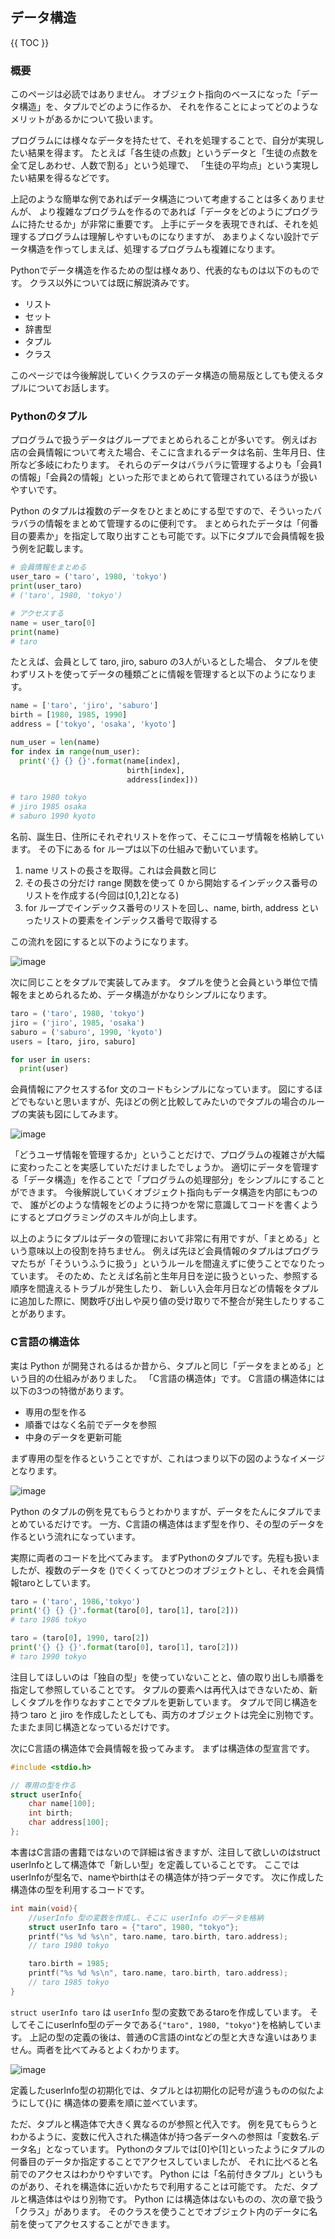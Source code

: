 ## データ構造

{{ TOC }}

### 概要

このページは必読ではありません。
オブジェクト指向のベースになった「データ構造」を、タプルでどのように作るか、
それを作ることによってどのようなメリットがあるかについて扱います。

プログラムには様々なデータを持たせて、それを処理することで、自分が実現したい結果を得ます。
たとえば「各生徒の点数」というデータと「生徒の点数を全て足しあわせ、人数で割る」という処理で、
「生徒の平均点」という実現したい結果を得るなどです。

上記のような簡単な例であればデータ構造について考慮することは多くありませんが、
より複雑なプログラムを作るのであれば「データをどのようにプログラムに持たせるか」が非常に重要です。
上手にデータを表現できれば、それを処理するプログラムは理解しやすいものになりますが、
あまりよくない設計でデータ構造を作ってしまえば、処理するプログラムも複雑になります。

Pythonでデータ構造を作るための型は様々あり、代表的なものは以下のものです。
クラス以外については既に解説済みです。

* リスト
* セット
* 辞書型
* タプル
* クラス

このページでは今後解説していくクラスのデータ構造の簡易版としても使えるタプルについてお話します。



### Pythonのタプル

プログラムで扱うデータはグループでまとめられることが多いです。
例えばお店の会員情報について考えた場合、そこに含まれるデータは名前、生年月日、住所など多岐にわたります。
それらのデータはバラバラに管理するよりも「会員1の情報」「会員2の情報」といった形でまとめられて管理されているほうが扱いやすいです。

Python のタプルは複数のデータをひとまとめにする型ですので、そういったバラバラの情報をまとめて管理するのに便利です。
まとめられたデータは「何番目の要素か」を指定して取り出すことも可能です。以下にタプルで会員情報を扱う例を記載します。

```python
# 会員情報をまとめる
user_taro = ('taro', 1980, 'tokyo')
print(user_taro)
# ('taro', 1980, 'tokyo')

# アクセスする
name = user_taro[0]
print(name)
# taro
```

たとえば、会員として taro, jiro, saburo の3人がいるとした場合、
タプルを使わずリストを使ってデータの種類ごとに情報を管理すると以下のようになります。

```python
name = ['taro', 'jiro', 'saburo']
birth = [1980, 1985, 1990]
address = ['tokyo', 'osaka', 'kyoto']

num_user = len(name)
for index in range(num_user):
  print('{} {} {}'.format(name[index],
                          birth[index],
                          address[index]))

# taro 1980 tokyo
# jiro 1985 osaka
# saburo 1990 kyoto
```

名前、誕生日、住所にそれぞれリストを作って、そこにユーザ情報を格納しています。
その下にある for ループは以下の仕組みで動いています。

1.	name リストの長さを取得。これは会員数と同じ
2.	その長さの分だけ range 関数を使って 0 から開始するインデックス番号のリストを作成する(今回は[0,1,2]となる)
3.	for ループでインデックス番号のリストを回し、name, birth, address といったリストの要素をインデックス番号で取得する

この流れを図にすると以下のようになります。

![image](./1020_image/01.png)

次に同じことをタプルで実装してみます。
タプルを使うと会員という単位で情報をまとめられるため、データ構造がかなりシンプルになります。

```python
taro = ('taro', 1980, 'tokyo')
jiro = ('jiro', 1985, 'osaka')
saburo = ('saburo', 1990, 'kyoto')
users = [taro, jiro, saburo]

for user in users:
  print(user)
```

会員情報にアクセスするfor 文のコードもシンプルになっています。
図にするほどでもないと思いますが、先ほどの例と比較してみたいのでタプルの場合のループの実装も図にしてみます。

![image](./1020_image/02.png)

「どうユーザ情報を管理するか」ということだけで、プログラムの複雑さが大幅に変わったことを実感していただけましたでしょうか。
適切にデータを管理する「データ構造」を作ることで「プログラムの処理部分」をシンプルにすることができます。
今後解説していくオブジェクト指向もデータ構造を内部にもつので、
誰がどのような情報をどのように持つかを常に意識してコードを書くようにするとプログラミングのスキルが向上します。

以上のようにタプルはデータの管理において非常に有用ですが、「まとめる」という意味以上の役割を持ちません。
例えば先ほど会員情報のタプルはプログラマたちが「そういうふうに扱う」というルールを間違えずに使うことでなりたっています。
そのため、たとえば名前と生年月日を逆に扱うといった、参照する順序を間違えるトラブルが発生したり、
新しい入会年月日などの情報をタプルに追加した際に、関数呼び出しや戻り値の受け取りで不整合が発生したりすることがあります。

### C言語の構造体

実は Python が開発されるはるか昔から、タプルと同じ「データをまとめる」という目的の仕組みがありました。
「C言語の構造体」です。
C言語の構造体には以下の3つの特徴があります。

*	専用の型を作る
*	順番ではなく名前でデータを参照
*	中身のデータを更新可能

まず専用の型を作るということですが、これはつまり以下の図のようなイメージとなります。

![image](./1020_image/03.jpg)

Python のタプルの例を見てもらうとわかりますが、データをたんにタプルでまとめているだけです。
一方、C言語の構造体はまず型を作り、その型のデータを作るという流れになっています。

実際に両者のコードを比べてみます。
まずPythonのタプルです。先程も扱いましたが、複数のデータを ()でくくってひとつのオブジェクトとし、それを会員情報taroとしています。

```python
taro = ('taro', 1986,'tokyo')
print('{} {} {}'.format(taro[0], taro[1], taro[2]))
# taro 1986 tokyo

taro = (taro[0], 1990, taro[2])
print('{} {} {}'.format(taro[0], taro[1], taro[2]))
# taro 1990 tokyo
```

注目してほしいのは「独自の型」を使っていないことと、値の取り出しも順番を指定して参照していることです。
タプルの要素へは再代入はできないため、新しくタプルを作りなおすことでタプルを更新しています。
タプルで同じ構造を持つ taro と jiro を作成したとしても、両方のオブジェクトは完全に別物です。たまたま同じ構造となっているだけです。

次にC言語の構造体で会員情報を扱ってみます。
まずは構造体の型宣言です。

```c
#include <stdio.h>

// 専用の型を作る
struct userInfo{
    char name[100];
    int birth;
    char address[100];
};
```

本書はC言語の書籍ではないので詳細は省きますが、注目して欲しいのはstruct userInfoとして構造体で「新しい型」を定義していることです。
ここではuserInfoが型名で、nameやbirthはその構造体が持つデータです。
次に作成した構造体の型を利用するコードです。

```c
int main(void){
    //userInfo 型の変数を作成し、そこに userInfo のデータを格納
    struct userInfo taro = {"taro", 1980, "tokyo"};
    printf("%s %d %s\n", taro.name, taro.birth, taro.address);
    // taro 1980 tokyo

    taro.birth = 1985;
    printf("%s %d %s\n", taro.name, taro.birth, taro.address);
    // taro 1985 tokyo
}
```

`struct userInfo taro` は `userInfo` 型の変数であるtaroを作成しています。
そしてそこにuserInfo型のデータである`{"taro", 1980, "tokyo"}`を格納しています。
上記の型の定義の後は、普通のC言語のintなどの型と大きな違いはありません。両者を比べてみるとよくわかります。

![image](./1020_image/04.jpg)

定義したuserInfo型の初期化では、タプルとは初期化の記号が違うものの似たようにして{}に 構造体の要素を順に並べています。

ただ、タプルと構造体で大きく異なるのが参照と代入です。
例を見てもらうとわかるように、変数に代入された構造体が持つ各データへの参照は「変数名.データ名」となっています。
Pythonのタプルでは[0]や[1]といったようにタプルの何番目のデータか指定することでアクセスしていましたが、
それに比べると名前でのアクセスはわかりやすいです。
Python には「名前付きタプル」というものがあり、それを構造体に近いかたちで利用することは可能です。
ただ、タプルと構造体はやはり別物です。
Python には構造体はないものの、次の章で扱う「クラス」があります。
そのクラスを使うことでオブジェクト内のデータに名前を使ってアクセスすることができます。

